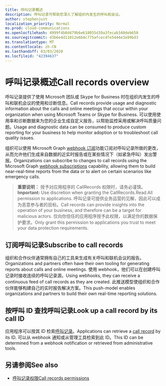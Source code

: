 ```yaml
---
title: 呼叫记录概述
description: 呼叫记录可帮助您深入了解组织内发生的呼叫和会议。
author: stephenjust
localization_priority: Normal
ms.prod: cloud-communications
ms.openlocfilehash: 4999f4b0d479b6e618055d39a3fecab340deb650
ms.sourcegitcommit: d3b6e4d11012e6b4c775afcec4fe5444e3a99bd3
ms.translationtype: MT
ms.contentlocale: zh-CN
ms.lasthandoff: 03/03/2020
ms.locfileid: "42394637"
---
```

# <a name="call-records-overview"></a><span data-ttu-id="89447-103">呼叫记录概述</span><span class="sxs-lookup"><span data-stu-id="89447-103">Call records overview</span></span>

<span data-ttu-id="89447-104">呼叫记录提供了使用 Microsoft 团队或 Skype for Business 时在组织内发生的呼叫和联机会议的使用和诊断信息。</span><span class="sxs-lookup"><span data-stu-id="89447-104">Call records provide usage and diagnostic information about the calls and online meetings that occur within your organization when using Microsoft Teams or Skype for Business.</span></span> <span data-ttu-id="89447-105">可以使用使用率和诊断数据来为您的企业生成自定义报告，以帮助监控采用或解决呼叫质量问题。</span><span class="sxs-lookup"><span data-stu-id="89447-105">Usage and diagnostic data can be consumed to produce custom reporting for your business to help monitor adoption or to troubleshoot call quality issues.</span></span>

<span data-ttu-id="89447-106">组织可以使用 Microsoft Graph [webhook 订阅](/graph/api/resources/webhooks?view=graph-rest-beta)功能订阅对呼叫记录所做的更改，从而允许他们生成来自数据的近实时报告或在某些情况下（如紧急呼叫）发出警报。</span><span class="sxs-lookup"><span data-stu-id="89447-106">Organizations can subscribe to changes to call records using the Microsoft Graph [webhook subscriptions](/graph/api/resources/webhooks?view=graph-rest-beta) capability, allowing them to build near-real-time reports from the data or to alert on certain scenarios like emergency calls.</span></span>

> <span data-ttu-id="89447-107">**重要说明：** 授予对应用程序的 CallRecords 权限时，请务必谨慎。</span><span class="sxs-lookup"><span data-stu-id="89447-107">**Important:** Use discretion when granting the CallRecords.Read.All permission to applications.</span></span> <span data-ttu-id="89447-108">呼叫记录可提供业务运营的见解，因此可以成为恶意参与者的目标。</span><span class="sxs-lookup"><span data-stu-id="89447-108">Call records can provide insights into the operation of your business, and therefore can be a target for malicious actors.</span></span> <span data-ttu-id="89447-109">仅向你信任的应用程序授予此权限，以满足你的数据保护要求。</span><span class="sxs-lookup"><span data-stu-id="89447-109">Only grant this permission to applications you trust to meet your data protection requirements.</span></span>

## <a name="subscribe-to-call-records"></a><span data-ttu-id="89447-110">订阅呼叫记录</span><span class="sxs-lookup"><span data-stu-id="89447-110">Subscribe to call records</span></span>

<span data-ttu-id="89447-111">组织和合作伙伴通常拥有自己的工具来生成有关呼叫和联机会议的报告。</span><span class="sxs-lookup"><span data-stu-id="89447-111">Organizations and partners often have their own tooling for generating reports about calls and online meetings.</span></span> <span data-ttu-id="89447-112">使用 webhook，他们可以在创建呼叫记录时接收连续的呼叫记录源。</span><span class="sxs-lookup"><span data-stu-id="89447-112">Using webhooks, they can receive a continuous feed of call records as they are created.</span></span> <span data-ttu-id="89447-113">此推送模型使组织和合作伙伴能够构建自己的实时报告解决方案。</span><span class="sxs-lookup"><span data-stu-id="89447-113">This push-model enables organizations and partners to build their own real-time reporting solutions.</span></span>

## <a name="look-up-a-call-record-by-its-call-id"></a><span data-ttu-id="89447-114">按呼叫 ID 查找呼叫记录</span><span class="sxs-lookup"><span data-stu-id="89447-114">Look up a call record by its call ID</span></span>

<span data-ttu-id="89447-115">应用程序可以按其 ID 检索[呼叫记录](/graph/api/resources/callrecords-callrecord?view=graph-rest-beta)。</span><span class="sxs-lookup"><span data-stu-id="89447-115">Applications can retrieve a [call record](/graph/api/resources/callrecords-callrecord?view=graph-rest-beta) by its ID.</span></span> <span data-ttu-id="89447-116">可以从 webhook 通知或从管理工具检索到此 ID。</span><span class="sxs-lookup"><span data-stu-id="89447-116">This ID can be determined from a webhook notification or retrieved from administrative tools.</span></span>

## <a name="see-also"></a><span data-ttu-id="89447-117">另请参阅</span><span class="sxs-lookup"><span data-stu-id="89447-117">See also</span></span>

- [<span data-ttu-id="89447-118">呼叫记录权限</span><span class="sxs-lookup"><span data-stu-id="89447-118">Call records permissions</span></span>](/graph/permissions-reference#call-records-permissions)
